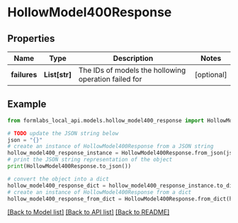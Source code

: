 # HollowModel400Response


## Properties

Name | Type | Description | Notes
------------ | ------------- | ------------- | -------------
**failures** | **List[str]** | The IDs of models the hollowing operation failed for | [optional] 

## Example

```python
from formlabs_local_api.models.hollow_model400_response import HollowModel400Response

# TODO update the JSON string below
json = "{}"
# create an instance of HollowModel400Response from a JSON string
hollow_model400_response_instance = HollowModel400Response.from_json(json)
# print the JSON string representation of the object
print(HollowModel400Response.to_json())

# convert the object into a dict
hollow_model400_response_dict = hollow_model400_response_instance.to_dict()
# create an instance of HollowModel400Response from a dict
hollow_model400_response_from_dict = HollowModel400Response.from_dict(hollow_model400_response_dict)
```
[[Back to Model list]](../README.md#documentation-for-models) [[Back to API list]](../README.md#documentation-for-api-endpoints) [[Back to README]](../README.md)


